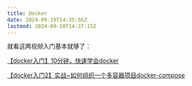 ```yaml
---
title: Docker
date: 2024-09-10T14:35:56Z
lastmod: 2024-09-10T14:37:15Z
---
```


就看这两视频入门基本就够了：

[【docker入门】10分钟，快速学会docker](https://www.bilibili.com/video/BV1R4411F7t9/?spm_id_from=333.999.0.0)

[【docker入门2】实战~如何组织一个多容器项目docker-compose](https://www.bilibili.com/video/BV1Wt411w72h/?spm_id_from=333.999.0.0&amp;vd_source=d463c5c67292e2d4b85de1e3d8f8c0dc)

‍
